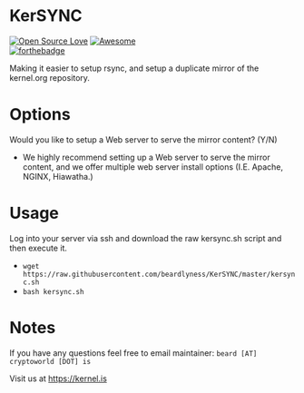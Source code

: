 # KerSYNC

[![Open Source Love](https://badges.frapsoft.com/os/v1/open-source.svg?v=102)](https://github.com/ellerbrock/open-source-badge/)
[![Awesome](https://cdn.rawgit.com/sindresorhus/awesome/d7305f38d29fed78fa85652e3a63e154dd8e8829/media/badge.svg)](https://github.com/sindresorhus/awesome)
<br>
[![forthebadge](http://forthebadge.com/badges/made-with-crayons.svg)](http://forthebadge.com)


Making it easier to setup rsync, and setup a duplicate mirror of the kernel.org repository.

# Options
Would you like to setup a Web server to serve the mirror content? (Y/N)
- We highly recommend setting up a Web server to serve the mirror content, and we offer multiple web server install options (I.E. Apache, NGINX, Hiawatha.)

# Usage
Log into your server via ssh and download the raw kersync.sh script and then execute it.<br>
- `wget https://raw.githubusercontent.com/beardlyness/KerSYNC/master/kersync.sh`<br>
- `bash kersync.sh`

# Notes
If you have any questions feel free to email maintainer: `beard [AT] cryptoworld [DOT] is`

Visit us at https://kernel.is
